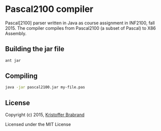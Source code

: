 # Pascal2100 compiler
Pascal[2100] parser written in Java as course assignment in INF2100, fall 2015. The compiler compiles from Pascal2100 (a subset of Pascal) to X86 Assembly.

## Building the jar file
```sh
ant jar
```

## Compiling
```sh
java -jar pascal2100.jar my-file.pas
```

## License
Copyright (c) 2015, [Kristoffer Brabrand](mailto:kristoffer@brabrand.no)

Licensed under the MIT License

